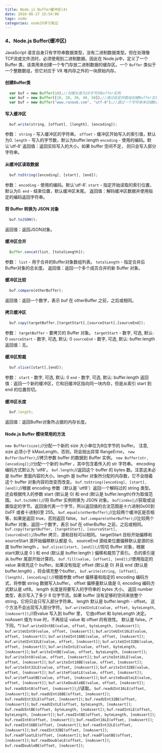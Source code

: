 ```yaml
---
title: Node.js Buffer缓冲区(4)
date: 2016-06-27 15:54:06
tags: node
categories: nodeJS学习笔记
---
```


### 4、Node.js Buffer(缓冲区)
JavaScript 语言自身只有字符串数据类型，没有二进制数据类型。但在处理像TCP流或文件流时，必须使用到二进制数据。因此在 Node.js中，定义了一个 Buffer 类，该类用来创建一个专门存放二进制数据的缓存区。一个 `Buffer` 类似于一个整数数组，但它对应于 V8 堆内存之外的一块原始内存。
<!-- more -->
#### 创建Buffer类
``` javascript
  var buf = new Buffer(10);//创建长度为10字节的Buffer实例
  var buf = new Buffer([10, 20, 30, 40, 50]);//通过给定的数组创建Buffer实例
  var buf = new Buffer("www.runoob.com", "utf-8");//通过一个字符串来创建Buffer实例
```
#### 写入缓冲区
``` javascript
  buf.write(string, [offset], [length], [encoding]);
```
参数：
  `string` - 写入缓冲区的字符串。
  `offset` - 缓冲区开始写入的索引值，默认为0.
  `length` - 写入的字节数，默认为buffer.length
  `encoding` - 使用的编码。默认‘utf-8’
返回值：返回实际写入的大小。如果 buffer 空间不足， 则只会写入部分字符串。
#### 从缓冲区读取数据
``` javascript
  buf.toString([encoding], [start], [end]);
```
参数：
  `encoding` - 使用的编码。默认‘utf-8’.
  `start` - 指定开始读取的索引位置，默认为0.
  `end` - 结束位置，默认缓冲区末尾。
返回值：解码缓冲区数据并使用指定的编码返回字符串。
#### 将 Buffer 转换为 JSON 对象
``` javascript
  buf.toJSON();
```
返回值：返回JSON对象。
#### 缓冲区合并
``` javascript
  Buffer.concat(list, [totalLength]);
```
参数：
  `list` - 用于合并的Buffer对象数组列表。
  `totalLength` - 指定合并后Buffer对象的总长度。
返回值：返回一个多个成员合并的新 Buffer 对象。
#### 缓冲区比较
``` javascript
  buf.compare(otherBuffer);
```
返回值：返回一个数字，表示 buf 在 otherBuffer 之前，之后或相同。
#### 拷贝缓冲区
``` javascript
  buf.copy(targetBuffer,[targetStart],[sourceStart],[sourceEnd]);
```
参数：
  `targetBuffer` - 要拷贝的 Buffer 对象。
   `targetStart` - 数字, 可选, 默认: 0
   `sourceStart` - 数字, 可选, 默认: 0
     `sourceEnd` - 数字, 可选, 默认: buffer.length
返回值：无。
#### 缓冲区剪裁
``` javascript
  buf.slice([start],[end]);
```
参数：
  `start` - 数字, 可选, 默认: 0
  `end` - 数字, 可选, 默认: buffer.length
返回值：返回一个新的缓冲区，它和旧缓冲区指向同一块内存，但是从索引 start 到 end 的位置剪切。
#### 缓冲区长度
``` javascript
  buf.length;
```
返回值：返回Buffer对象所占据的内存长度。
#### Node.js Buffer 模块常用的方法
  `new Buffer(size)`;//分配一个新的 size 大小单位为8位字节的 buffer。 注意, size 必须小于 kMaxLength，否则，将会抛出异常 RangeError。
  `new Buffer(buffer)`;//拷贝参数 buffer 的数据到 Buffer 实例。
  `new Buffer(str, [encoding])`;//分配一个新的 buffer ，其中包含着传入的 str 字符串。 encoding 编码方式默认为 'utf8'。
  `buf.length`;//返回这个 buffer 的 bytes 数。注意这未必是 buffer 里面内容的大小。length 是 buffer 对象所分配的内存数，它不会随着这个 buffer 对象内容的改变而改变。
  `buf.toString([encoding], [start], [end])`;//根据 encoding 参数（默认是 'utf8'）返回一个解码过的 string 类型。还会根据传入的参数 start (默认是 0) 和 end (默认是 buffer.length)作为取值范围。
  `buf.toJSON()`;//将 Buffer 实例转换为 JSON 对象。
  `buf[index]`;//获取或设置指定的字节。返回值代表一个字节，所以返回值的合法范围是十六进制0x00到0xFF 或者十进制0至 255。
  `buf.equals(otherBuffer)`;//比较两个缓冲区是否相等，如果是返回 true，否则返回 false。
  `buf.compare(otherBuffer)`;//比较两个 Buffer 对象，返回一个数字，表示 buf 在 otherBuffer 之前，之后或相同。
  `buf.copy(targetBuffer, [targetStart], [sourceStart], [sourceEnd])`;//buffer 拷贝，源和目标可以相同。 targetStart 目标开始偏移和 sourceStart 源开始偏移默认都是 0。 sourceEnd 源结束位置偏移默认是源的长度 buffer.length 。
  `buf.slice([start, [end]])`;//剪切 Buffer 对象，根据 start(默认是 0 ) 和 end (默认是 buffer.length ) 偏移和裁剪了索引。 负的索引是从 buffer 尾部开始计算的。
  `buf.fill(value, [offset], [end])`;//使用指定的 value 来填充这个 buffer。如果没有指定 offset (默认是 0) 并且 end (默认是 buffer.length) ，将会填充整个buffer。
  `buf.write(string, [offset], [length], [encoding])`;//根据参数 offset 偏移量和指定的 encoding 编码方式，将参数 string 数据写入buffer。 offset 偏移量默认值是 0, encoding 编码方式默认是 utf8。 length 长度是将要写入的字符串的 bytes 大小。 返回 number 类型，表示写入了多少 8 位字节流。如果 buffer 没有足够的空间来放整个 string，它将只会只写入部分字符串。 length 默认是 buffer.length - offset。 这个方法不会出现写入部分字符。
  `buf.writeUIntLE(value, offset, byteLength, [noAssert])`;//将value 写入到 buffer 里， 它由offset 和 byteLength 决定。noAssert 值为 true 时，不再验证 value 和 offset 的有效性。 默认是 false。/* 下同。*/
  `buf.writeUIntBE(value, offset, byteLength, [noAssert])`;
  `buf.writeUInt8(value, offset, [noAssert])`;
  `buf.writeUInt16LE(value, offset, [noAssert])`;
  `buf.writeUInt16BE(value, offset, [noAssert])`;
  `buf.writeUInt32LE(value, offset, [noAssert])`;
  `buf.writeUInt32BE(value, offset, [noAssert])`;
  `buf.writeIntLE(value, offset, byteLength, [noAssert])`;
  `buf.writeIntBE(value, offset, byteLength, [noAssert])`;
  `buf.writeInt8(value, offset, [noAssert])`;
  `buf.writeInt16LE(value, offset, [noAssert])`;
  `buf.writeInt16BE(value, offset, [noAssert])`;
  `buf.writeInt32LE(value, offset, [noAssert])`;
  `buf.writeInt32BE(value, offset, [noAssert])`;
  `buf.writeFloatLE(value, offset, [noAssert])`;
  `buf.writeFloatBE(value, offset, [noAssert])`;
  `buf.writeDoubleLE(value, offset, [noAssert])`;
  `buf.writeDoubleBE(value, offset, [noAssert])`;
  `buf.readUInt8(offset, [noAssert])`;//读取。
  `buf.readUInt16LE(offset, [noAssert])`;
  `buf.readUInt16BE(offset, [noAssert])`;
  `buf.readUInt32LE(offset, [noAssert])`;
  `buf.readUInt32BE(offset, [noAssert])`;
  `buf.readUIntLE(offset, byteLength, [noAssert])`;
  `buf.readUIntBE(offset, byteLength, [noAssert])`;
  `buf.readIntLE(offset, byteLength, [noAssert])`;
  `buf.readIntBE(offset, byteLength, [noAssert])`;
  `buf.readInt8(offset, [noAssert])`;
  `buf.readInt16LE(offset, [noAssert])`;
  `buf.readInt16BE(offset, [noAssert])`;
  `buf.readInt32LE(offset, [noAssert])`;
  `buf.readInt32BE(offset, [noAssert])`;
  `buf.readFloatLE(offset, [noAssert])`;
  `buf.readFloatBE(offset, [noAssert])`;
  `buf.readDoubleLE(offset, [noAssert])`;
  `buf.readDoubleBE(offset, [noAssert])`;